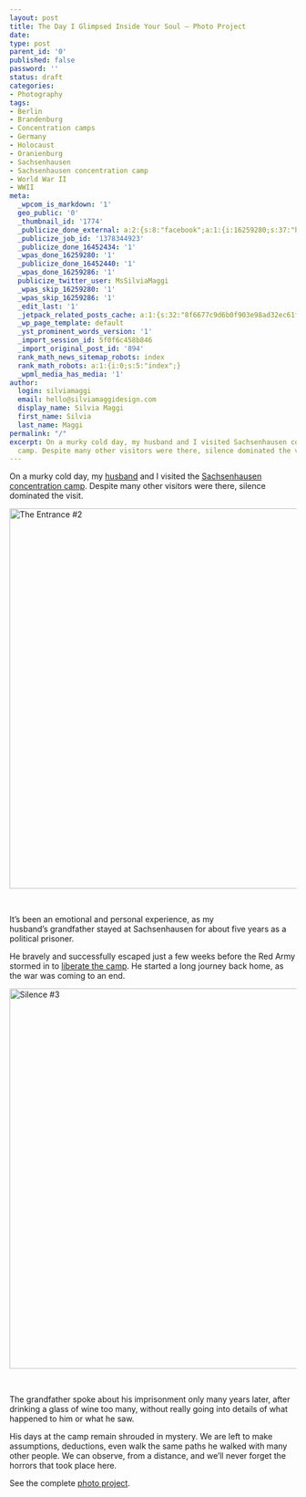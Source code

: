```yaml
---
layout: post
title: The Day I Glimpsed Inside Your Soul – Photo Project
date:
type: post
parent_id: '0'
published: false
password: ''
status: draft
categories:
- Photography
tags:
- Berlin
- Brandenburg
- Concentration camps
- Germany
- Holocaust
- Oranienburg
- Sachsenhausen
- Sachsenhausen concentration camp
- World War II
- WWII
meta:
  _wpcom_is_markdown: '1'
  geo_public: '0'
  _thumbnail_id: '1774'
  _publicize_done_external: a:2:{s:8:"facebook";a:1:{i:16259280;s:37:"https://facebook.com/1409042725796744";}s:7:"twitter";a:1:{i:16259286;s:59:"https://twitter.com/MsSilviaMaggi/status/826697333773627392";}}
  _publicize_job_id: '1378344923'
  _publicize_done_16452434: '1'
  _wpas_done_16259280: '1'
  _publicize_done_16452440: '1'
  _wpas_done_16259286: '1'
  publicize_twitter_user: MsSilviaMaggi
  _wpas_skip_16259280: '1'
  _wpas_skip_16259286: '1'
  _edit_last: '1'
  _jetpack_related_posts_cache: a:1:{s:32:"8f6677c9d6b0f903e98ad32ec61f8deb";a:2:{s:7:"expires";i:1555633122;s:7:"payload";a:3:{i:0;a:1:{s:2:"id";i:1077;}i:1;a:1:{s:2:"id";i:804;}i:2;a:1:{s:2:"id";i:650;}}}}
  _wp_page_template: default
  _yst_prominent_words_version: '1'
  _import_session_id: 5f0f6c458b846
  _import_original_post_id: '894'
  rank_math_news_sitemap_robots: index
  rank_math_robots: a:1:{i:0;s:5:"index";}
  _wpml_media_has_media: '1'
author:
  login: silviamaggi
  email: hello@silviamaggidesign.com
  display_name: Silvia Maggi
  first_name: Silvia
  last_name: Maggi
permalink: "/"
excerpt: On a murky cold day, my husband and I visited Sachsenhausen concentration
  camp. Despite many other visitors were there, silence dominated the visit.
---
```

<p class="drop-cap">On a murky cold day, my <a href="https://www.instagram.com/simone_m2m/" target="_blank" rel="noopener noreferrer">husband</a> and I visited the <a href="http://www.stiftung-bg.de/gums/en/" target="_blank" rel="noopener noreferrer">Sachsenhausen concentration camp</a>. Despite many other visitors were there, silence dominated the visit.</p>
<p><img class="aligncenter size-large wp-image-859" src="{{ site.baseurl }}/assets/20161122-img_3926-1024x683.jpg" alt="The Entrance #2" width="1000" height="667" /></p>
<p>&nbsp;</p>
<p>It’s been an emotional and personal experience, as my husband’s grandfather stayed at Sachsenhausen for about five years as a political prisoner.</p>
<p>He bravely and successfully escaped just a few weeks before the Red Army stormed in to <a href="https://www.scrapbookpages.com/Sachsenhausen/ConcentrationCamp/Death%20March.html" target="_blank" rel="noopener noreferrer">liberate the camp</a>. He started a long journey back home, as the war was coming to an end.</p>
<p><img class="aligncenter size-large wp-image-865" src="{{ site.baseurl }}/assets/20161122-img_39731-1024x683.jpg" alt="Silence #3" width="1000" height="667" /></p>
<p>&nbsp;</p>
<p>The grandfather spoke about his imprisonment only many years later, after drinking a glass of wine too many, without really going into details of what happened to him or what he saw.</p>
<p>His days at the camp remain shrouded in mystery. We are left to make assumptions, deductions, even walk the same paths he walked with many other people. We can observe, from a distance, and we’ll never forget the horrors that took place here.</p>
<p>See the complete <a href="https:////portfolio/the-day-i-glimpsed-inside-your-soul/" target="_blank" rel="noopener noreferrer">photo project</a>.</p>

